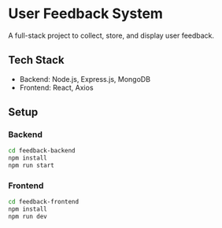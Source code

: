 # User Feedback System

A full-stack project to collect, store, and display user feedback.

## Tech Stack
- Backend: Node.js, Express.js, MongoDB
- Frontend: React, Axios

## Setup

### Backend
```bash
cd feedback-backend
npm install
npm run start
```

### Frontend
```bash
cd feedback-frontend
npm install
npm run dev
